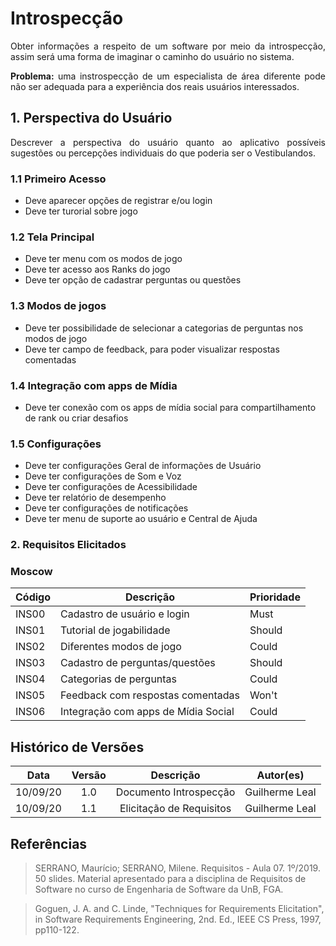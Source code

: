 #  Introspecção

<p align="justify">
Obter informações a respeito de um software por meio da introspecção, assim será uma forma de imaginar o caminho do usuário no sistema.
</p>

<p align="justify"><b>
Problema:</b> uma instrospecção de um especialista de área diferente pode não ser adequada para a experiência dos reais usuários interessados.
</p>

## 1. Perspectiva do Usuário
<p align="justify">
    Descrever a perspectiva do usuário quanto ao aplicativo possíveis sugestões ou percepções individuais do que poderia ser o Vestibulandos.
</p>

### 1.1 Primeiro Acesso
 <ul>
    <li> Deve aparecer opções de registrar e/ou login</li>
    <li> Deve ter turorial sobre  jogo</li>
 </ul>

### 1.2 Tela Principal

 <ul> 
    <li>Deve ter menu com os modos de jogo</li>
    <li>Deve ter acesso aos Ranks do jogo</li>
    <li>Deve ter opção de cadastrar perguntas ou questões</li>
</ul>
 
### 1.3 Modos de jogos

 <ul>
    <li>Deve ter possibilidade de selecionar a categorias de perguntas nos modos de jogo </li>
    <li>Deve ter campo de feedback, para poder visualizar respostas comentadas</li>
 </ul>

### 1.4 Integração com apps de Mídia

 <ul>
    <li>Deve ter conexão com os apps de mídia social para compartilhamento de rank ou criar desafios</li>
 </ul>


### 1.5 Configurações

<ul>
    <li>Deve ter configurações Geral de informações de Usuário</li>
    <li>Deve ter configurações de Som e Voz</li>
    <li>Deve ter configurações de Acessibilidade</li>
    <li>Deve ter relatório de desempenho</li>
    <li>Deve ter configurações de notificações</li>
    <li>Deve ter menu de suporte ao usuário e Central de Ajuda</li>
</ul>

### 2. Requisitos Elicitados

### Moscow

| Código | Descrição | Prioridade |
|--------|-----------|------------|
|INS00 | Cadastro de usuário e login | Must |
|INS01 | Tutorial de jogabilidade | Should |
|INS02 | Diferentes modos de jogo | Could |
|INS03 | Cadastro de perguntas/questões | Should |
|INS04 | Categorias de perguntas | Could |
|INS05 | Feedback com respostas comentadas | Won't |
|INS06 | Integração com apps de Mídia Social | Could |


## Histórico de Versões

|   Data   | Versão |           Descrição           |             Autor(es)              |
|:--------:|:------:|:-----------------------------:|:----------------------------------:|
| 10/09/20 |  1.0   |    Documento Introspecção     |           Guilherme Leal|
| 10/09/20 |  1.1 |    Elicitação de Requisitos     |           Guilherme Leal|


## Referências

>SERRANO, Maurício; SERRANO, Milene. Requisitos - Aula 07. 1º/2019. 50 slides. Material apresentado para a disciplina de Requisitos de Software no curso de Engenharia de Software da UnB, FGA.

>Goguen, J. A. and C. Linde, "Techniques for Requirements Elicitation", in Software Requirements Engineering, 2nd. Ed., IEEE CS Press, 1997, pp110-122.